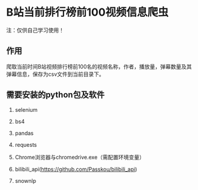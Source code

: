# B站当前排行榜前100视频信息爬虫

注：仅供自己学习使用！

## 作用
爬取当前时间B站视频排行榜前100名的视频名称，作者，播放量，弹幕数量及其弹幕信息，保存为csv文件到当前目录下。

## 需要安装的python包及软件
1. selenium

2. bs4

3. pandas

4. requests

5. Chrome浏览器与chromedrive.exe（需配置环境变量）

6. bilibili_api(https://github.com/Passkou/bilibili_api)

7. snownlp
